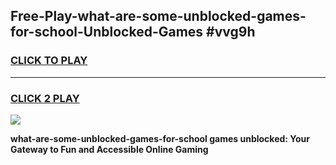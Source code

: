 
## Free-Play-what-are-some-unblocked-games-for-school-Unblocked-Games #vvg9h
<h3>
<a href="https://news.freeplayer.one?title=what-are-some-unblocked-games-for-school&ref=8M">CLICK TO PLAY</a></h3>
<hr>

<h3>
<a href="https://news.freeplayer.one?title=what-are-some-unblocked-games-for-school&ref=8M">CLICK 2 PLAY</a>
  
</h3>

<a href="https://news.freeplayer.one?title=what-are-some-unblocked-games-for-school&ref=8M"><img src="https://clearcache.store/games.png"></a>


**what-are-some-unblocked-games-for-school games unblocked: Your Gateway to Fun and Accessible Online Gaming**
